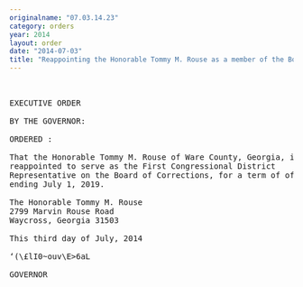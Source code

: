 ```yaml
---
originalname: "07.03.14.23"
category: orders
year: 2014
layout: order
date: "2014-07-03"
title: "Reappointing the Honorable Tommy M. Rouse as a member of the Board of Corrections"
---
```

<pre>
 

EXECUTIVE ORDER

BY THE GOVERNOR:

ORDERED :

That the Honorable Tommy M. Rouse of Ware County, Georgia, is
reappointed to serve as the First Congressional District
Representative on the Board of Corrections, for a term of office
ending July 1, 2019.

The Honorable Tommy M. Rouse
2799 Marvin Rouse Road
Waycross, Georgia 31503

This third day of July, 2014

‘(\£lI0~ouv\E>6aL

GOVERNOR

</pre>
